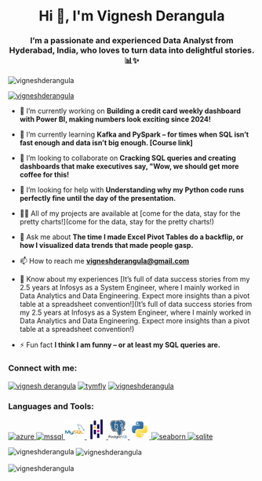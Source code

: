 <h1 align="center">Hi 👋, I'm Vignesh Derangula</h1>
<h3 align="center">I’m a passionate and experienced Data Analyst from Hyderabad, India, who loves to turn data into delightful stories. 📊✨</h3>

<p align="left"> <img src="https://komarev.com/ghpvc/?username=vigneshderangula&label=Profile%20views&color=0e75b6&style=flat" alt="vigneshderangula" /> </p>

<p align="left"> <a href="https://github.com/ryo-ma/github-profile-trophy"><img src="https://github-profile-trophy.vercel.app/?username=vigneshderangula" alt="vigneshderangula" /></a> </p>

- 🔭 I’m currently working on **Building a credit card weekly dashboard with Power BI, making numbers look exciting since 2024!**

- 🌱 I’m currently learning **Kafka and PySpark – for times when SQL isn’t fast enough and data isn’t big enough. [Course link]**

- 👯 I’m looking to collaborate on **Cracking SQL queries and creating dashboards that make executives say, "Wow, we should get more coffee for this!**

- 🤝 I’m looking for help with **Understanding why my Python code runs perfectly fine until the day of the presentation.**

- 👨‍💻 All of my projects are available at [come for the data, stay for the pretty charts!](come for the data, stay for the pretty charts!)

- 💬 Ask me about **The time I made Excel Pivot Tables do a backflip, or how I visualized data trends that made people gasp.**

- 📫 How to reach me **vigneshderangula@gmail.com**

- 📄 Know about my experiences [It’s full of data success stories from my 2.5 years at Infosys as a System Engineer, where I mainly worked in Data Analytics and Data Engineering. Expect more insights than a pivot table at a spreadsheet convention!](It’s full of data success stories from my 2.5 years at Infosys as a System Engineer, where I mainly worked in Data Analytics and Data Engineering. Expect more insights than a pivot table at a spreadsheet convention!)

- ⚡ Fun fact **I think I am funny – or at least my SQL queries are.**

<h3 align="left">Connect with me:</h3>
<p align="left">
<a href="https://linkedin.com/in/vignesh derangula" target="blank"><img align="center" src="https://raw.githubusercontent.com/rahuldkjain/github-profile-readme-generator/master/src/images/icons/Social/linked-in-alt.svg" alt="vignesh derangula" height="30" width="40" /></a>
<a href="https://instagram.com/tymfly" target="blank"><img align="center" src="https://raw.githubusercontent.com/rahuldkjain/github-profile-readme-generator/master/src/images/icons/Social/instagram.svg" alt="tymfly" height="30" width="40" /></a>
<a href="https://www.leetcode.com/vigneshderangula" target="blank"><img align="center" src="https://raw.githubusercontent.com/rahuldkjain/github-profile-readme-generator/master/src/images/icons/Social/leet-code.svg" alt="vigneshderangula" height="30" width="40" /></a>
</p>

<h3 align="left">Languages and Tools:</h3>
<p align="left"> <a href="https://azure.microsoft.com/en-in/" target="_blank" rel="noreferrer"> <img src="https://www.vectorlogo.zone/logos/microsoft_azure/microsoft_azure-icon.svg" alt="azure" width="40" height="40"/> </a> <a href="https://www.microsoft.com/en-us/sql-server" target="_blank" rel="noreferrer"> <img src="https://www.svgrepo.com/show/303229/microsoft-sql-server-logo.svg" alt="mssql" width="40" height="40"/> </a> <a href="https://www.mysql.com/" target="_blank" rel="noreferrer"> <img src="https://raw.githubusercontent.com/devicons/devicon/master/icons/mysql/mysql-original-wordmark.svg" alt="mysql" width="40" height="40"/> </a> <a href="https://pandas.pydata.org/" target="_blank" rel="noreferrer"> <img src="https://raw.githubusercontent.com/devicons/devicon/2ae2a900d2f041da66e950e4d48052658d850630/icons/pandas/pandas-original.svg" alt="pandas" width="40" height="40"/> </a> <a href="https://www.postgresql.org" target="_blank" rel="noreferrer"> <img src="https://raw.githubusercontent.com/devicons/devicon/master/icons/postgresql/postgresql-original-wordmark.svg" alt="postgresql" width="40" height="40"/> </a> <a href="https://www.python.org" target="_blank" rel="noreferrer"> <img src="https://raw.githubusercontent.com/devicons/devicon/master/icons/python/python-original.svg" alt="python" width="40" height="40"/> </a> <a href="https://seaborn.pydata.org/" target="_blank" rel="noreferrer"> <img src="https://seaborn.pydata.org/_images/logo-mark-lightbg.svg" alt="seaborn" width="40" height="40"/> </a> <a href="https://www.sqlite.org/" target="_blank" rel="noreferrer"> <img src="https://www.vectorlogo.zone/logos/sqlite/sqlite-icon.svg" alt="sqlite" width="40" height="40"/> </a> </p>

<p><img align="left" src="https://github-readme-stats.vercel.app/api/top-langs?username=vigneshderangula&show_icons=true&locale=en&layout=compact" alt="vigneshderangula" /></p>

<p>&nbsp;<img align="center" src="https://github-readme-stats.vercel.app/api?username=vigneshderangula&show_icons=true&locale=en" alt="vigneshderangula" /></p>

<p><img align="center" src="https://github-readme-streak-stats.herokuapp.com/?user=vigneshderangula&" alt="vigneshderangula" /></p>

